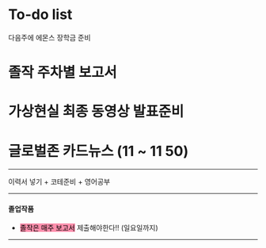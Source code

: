 # To-do list



다음주에 에몬스 장학금 준비

# 졸작 주차별 보고서
# 가상현실 최종 동영상 발표준비


# 글로벌존 카드뉴스 (11 ~ 11 50)


----


이력서 넣기 + 코테준비 + 영어공부

----
#### 졸업작품

- <mark style="background: #FF5582A6;">졸작은 매주 보고서</mark> 제출해야한다!! (일요일까지)


----


